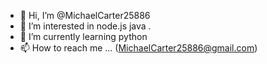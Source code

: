 - 👋 Hi, I’m @MichaelCarter25886
- 👀 I’m interested in node.js java .
- 🌱 I’m currently learning python
- 📫 How to reach me ...  (MichaelCarter25886@gmail.com)

<!---
MichaelCarter25886/MichaelCarter25886 is a ✨ special ✨ repository because its `README.md` (this file) appears on your GitHub profile.
You can click the Preview link to take a look at your changes.
--->

